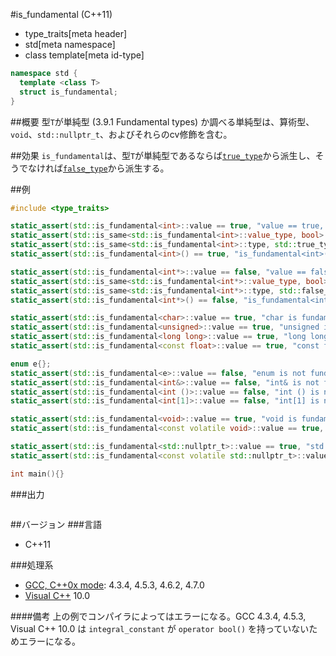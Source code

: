 #is_fundamental (C++11)
* type_traits[meta header]
* std[meta namespace]
* class template[meta id-type]

```cpp
namespace std {
  template <class T>
  struct is_fundamental;
}
```

##概要
型`T`が単純型 (3.9.1 Fundamental types) か調べる単純型は、算術型、`void`、`std::nullptr_t`、およびそれらのcv修飾を含む。


##効果
`is_fundamental`は、型`T`が単純型であるならば[`true_type`](./integral_constant-true_type-false_type.md)から派生し、そうでなければ[`false_type`](./integral_constant-true_type-false_type.md)から派生する。


##例
```cpp
#include <type_traits>

static_assert(std::is_fundamental<int>::value == true, "value == true, int is fundamental");
static_assert(std::is_same<std::is_fundamental<int>::value_type, bool>::value, "value_type == bool");
static_assert(std::is_same<std::is_fundamental<int>::type, std::true_type>::value, "type == true_type");
static_assert(std::is_fundamental<int>() == true, "is_fundamental<int>() == true");

static_assert(std::is_fundamental<int*>::value == false, "value == false, int* is not fundamental");
static_assert(std::is_same<std::is_fundamental<int*>::value_type, bool>::value, "value_type == bool");
static_assert(std::is_same<std::is_fundamental<int*>::type, std::false_type>::value, "type == false_type");
static_assert(std::is_fundamental<int*>() == false, "is_fundamental<int*>() == false");

static_assert(std::is_fundamental<char>::value == true, "char is fundamental");
static_assert(std::is_fundamental<unsigned>::value == true, "unsigned is fundamental");
static_assert(std::is_fundamental<long long>::value == true, "long long is fundamental");
static_assert(std::is_fundamental<const float>::value == true, "const float is fundamental");

enum e{};
static_assert(std::is_fundamental<e>::value == false, "enum is not fundamental");
static_assert(std::is_fundamental<int&>::value == false, "int& is not fundamental");
static_assert(std::is_fundamental<int ()>::value == false, "int () is not fundamental");
static_assert(std::is_fundamental<int[1]>::value == false, "int[1] is not fundamental");

static_assert(std::is_fundamental<void>::value == true, "void is fundamental");
static_assert(std::is_fundamental<const volatile void>::value == true, "const volatile void is fundamental");

static_assert(std::is_fundamental<std::nullptr_t>::value == true, "std::nullptr_t is fundamental");
static_assert(std::is_fundamental<const volatile std::nullptr_t>::value == true, "const volatile std::nullptr_t is fundamental");

int main(){}
```

###出力
```
```

##バージョン
###言語
- C++11

###処理系
- [GCC, C++0x mode](/implementation.md#gcc): 4.3.4, 4.5.3, 4.6.2, 4.7.0
- [Visual C++](/implementation.md#visual_cpp) 10.0

####備考
上の例でコンパイラによってはエラーになる。GCC 4.3.4, 4.5.3, Visual C++ 10.0 は `integral_constant` が `operator bool()` を持っていないためエラーになる。



